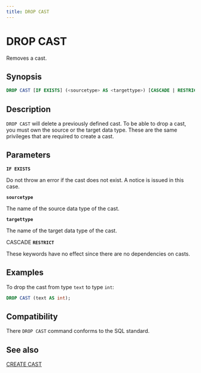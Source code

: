 ```yaml
---
title: DROP CAST
---
```


# DROP CAST

Removes a cast.

## Synopsis

```sql
DROP CAST [IF EXISTS] (<sourcetype> AS <targettype>) [CASCADE | RESTRICT]
```

## Description

`DROP CAST` will delete a previously defined cast. To be able to drop a cast, you must own the source or the target data type. These are the same privileges that are required to create a cast.

## Parameters

**`IF EXISTS`**

Do not throw an error if the cast does not exist. A notice is issued in this case.

**`sourcetype`**

The name of the source data type of the cast.

**`targettype`**

The name of the target data type of the cast.

CASCADE
**`RESTRICT`**

These keywords have no effect since there are no dependencies on casts.

## Examples

To drop the cast from type `text` to type `int`:

```sql
DROP CAST (text AS int);
```

## Compatibility

There `DROP CAST` command conforms to the SQL standard.

## See also

[CREATE CAST](/docs/sql-stmts/sql-stmt-create-cast.md)
